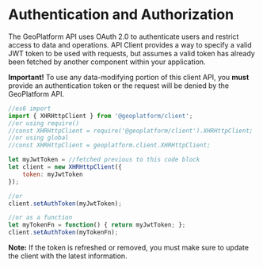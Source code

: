 # Authentication and Authorization

The GeoPlatform API uses OAuth 2.0 to authenticate users and restrict access to data and operations.
API Client provides a way to specify a valid JWT token to be used with requests, but assumes a
valid token has already been fetched by another component within your application.

__Important!__ To use any data-modifying portion of this client API, you __must__ provide
an authentication token or the request will be denied by the GeoPlatform API.


```javascript
//es6 import
import { XHRHttpClient } from '@geoplatform/client';
//or using require()
//const XHRHttpClient = require('@geoplatform/client').XHRHttpClient;
//or using global
//const XHRHttpClient = geoplatform.client.XHRHttpClient;

let myJwtToken = //fetched previous to this code block
let client = new XHRHttpClient({
    token: myJwtToken
});

//or
client.setAuthToken(myJwtToken);

//or as a function
let myTokenFn = function() { return myJwtToken; };
client.setAuthToken(myTokenFn);
```

__Note:__ If the token is refreshed or removed, you must make sure to update the client
with the latest information.
